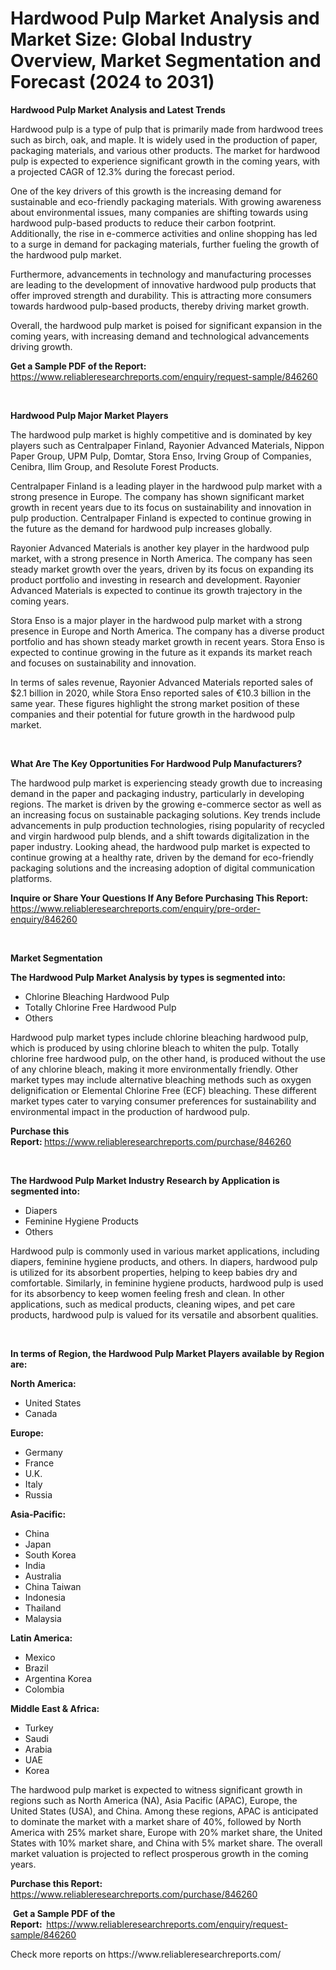 <p><h1>Hardwood Pulp Market Analysis and Market Size: Global Industry Overview, Market Segmentation and Forecast (2024 to 2031)</h1></p><p><strong>Hardwood Pulp Market Analysis and Latest Trends</strong></p>
<p><p>Hardwood pulp is a type of pulp that is primarily made from hardwood trees such as birch, oak, and maple. It is widely used in the production of paper, packaging materials, and various other products. The market for hardwood pulp is expected to experience significant growth in the coming years, with a projected CAGR of 12.3% during the forecast period.</p><p>One of the key drivers of this growth is the increasing demand for sustainable and eco-friendly packaging materials. With growing awareness about environmental issues, many companies are shifting towards using hardwood pulp-based products to reduce their carbon footprint. Additionally, the rise in e-commerce activities and online shopping has led to a surge in demand for packaging materials, further fueling the growth of the hardwood pulp market.</p><p>Furthermore, advancements in technology and manufacturing processes are leading to the development of innovative hardwood pulp products that offer improved strength and durability. This is attracting more consumers towards hardwood pulp-based products, thereby driving market growth.</p><p>Overall, the hardwood pulp market is poised for significant expansion in the coming years, with increasing demand and technological advancements driving growth.</p></p>
<p><strong>Get a Sample PDF of the Report:&nbsp;</strong> <a href="https://www.reliableresearchreports.com/enquiry/request-sample/846260">https://www.reliableresearchreports.com/enquiry/request-sample/846260</a></p>
<p>&nbsp;</p>
<p><strong>Hardwood Pulp Major Market Players</strong></p>
<p><p>The hardwood pulp market is highly competitive and is dominated by key players such as Centralpaper Finland, Rayonier Advanced Materials, Nippon Paper Group, UPM Pulp, Domtar, Stora Enso, Irving Group of Companies, Cenibra, Ilim Group, and Resolute Forest Products.</p><p>Centralpaper Finland is a leading player in the hardwood pulp market with a strong presence in Europe. The company has shown significant market growth in recent years due to its focus on sustainability and innovation in pulp production. Centralpaper Finland is expected to continue growing in the future as the demand for hardwood pulp increases globally.</p><p>Rayonier Advanced Materials is another key player in the hardwood pulp market, with a strong presence in North America. The company has seen steady market growth over the years, driven by its focus on expanding its product portfolio and investing in research and development. Rayonier Advanced Materials is expected to continue its growth trajectory in the coming years.</p><p>Stora Enso is a major player in the hardwood pulp market with a strong presence in Europe and North America. The company has a diverse product portfolio and has shown steady market growth in recent years. Stora Enso is expected to continue growing in the future as it expands its market reach and focuses on sustainability and innovation.</p><p>In terms of sales revenue, Rayonier Advanced Materials reported sales of $2.1 billion in 2020, while Stora Enso reported sales of €10.3 billion in the same year. These figures highlight the strong market position of these companies and their potential for future growth in the hardwood pulp market.</p></p>
<p>&nbsp;</p>
<p><strong>What Are The Key Opportunities For Hardwood Pulp Manufacturers?</strong></p>
<p><p>The hardwood pulp market is experiencing steady growth due to increasing demand in the paper and packaging industry, particularly in developing regions. The market is driven by the growing e-commerce sector as well as an increasing focus on sustainable packaging solutions. Key trends include advancements in pulp production technologies, rising popularity of recycled and virgin hardwood pulp blends, and a shift towards digitalization in the paper industry. Looking ahead, the hardwood pulp market is expected to continue growing at a healthy rate, driven by the demand for eco-friendly packaging solutions and the increasing adoption of digital communication platforms.</p></p>
<p><strong>Inquire or Share Your Questions If Any Before Purchasing This Report:</strong> <a href="https://www.reliableresearchreports.com/enquiry/pre-order-enquiry/846260">https://www.reliableresearchreports.com/enquiry/pre-order-enquiry/846260</a></p>
<p>&nbsp;</p>
<p><strong>Market Segmentation</strong></p>
<p><strong>The Hardwood Pulp Market Analysis by types is segmented into:</strong></p>
<p><ul><li>Chlorine Bleaching Hardwood Pulp</li><li>Totally Chlorine Free Hardwood Pulp</li><li>Others</li></ul></p>
<p><p>Hardwood pulp market types include chlorine bleaching hardwood pulp, which is produced by using chlorine bleach to whiten the pulp. Totally chlorine free hardwood pulp, on the other hand, is produced without the use of any chlorine bleach, making it more environmentally friendly. Other market types may include alternative bleaching methods such as oxygen delignification or Elemental Chlorine Free (ECF) bleaching. These different market types cater to varying consumer preferences for sustainability and environmental impact in the production of hardwood pulp.</p></p>
<p><strong>Purchase this Report:&nbsp;</strong><a href="https://www.reliableresearchreports.com/purchase/846260">https://www.reliableresearchreports.com/purchase/846260</a></p>
<p>&nbsp;</p>
<p><strong>The Hardwood Pulp Market Industry Research by Application is segmented into:</strong></p>
<p><ul><li>Diapers</li><li>Feminine Hygiene Products</li><li>Others</li></ul></p>
<p><p>Hardwood pulp is commonly used in various market applications, including diapers, feminine hygiene products, and others. In diapers, hardwood pulp is utilized for its absorbent properties, helping to keep babies dry and comfortable. Similarly, in feminine hygiene products, hardwood pulp is used for its absorbency to keep women feeling fresh and clean. In other applications, such as medical products, cleaning wipes, and pet care products, hardwood pulp is valued for its versatile and absorbent qualities.</p></p>
<p>&nbsp;</p>
<p><strong>In terms of Region, the Hardwood Pulp Market Players available by Region are:</strong></p>
<p>
    <p> <strong> North America: </strong>
        <ul>
            <li>United States</li>
            <li>Canada</li>
        </ul>
        </p> 
    <p> <strong> Europe: </strong>
        <ul>
            <li>Germany</li>
            <li>France</li>
            <li>U.K.</li>
            <li>Italy</li>
            <li>Russia</li>
        </ul>
        </p> 
    <p> <strong> Asia-Pacific: </strong>
        <ul>
            <li>China</li>
            <li>Japan</li>
            <li>South Korea</li>
            <li>India</li>
            <li>Australia</li>
            <li>China Taiwan</li>
            <li>Indonesia</li>
            <li>Thailand</li>
            <li>Malaysia</li>
        </ul>
        </p> 
    <p> <strong> Latin America: </strong>
        <ul>
            <li>Mexico</li>
            <li>Brazil</li>
            <li>Argentina Korea</li>
            <li>Colombia</li>
        </ul>
        </p> 
    <p> <strong> Middle East & Africa: </strong>
        <ul>
            <li>Turkey</li>
            <li>Saudi</li>
            <li>Arabia</li>
            <li>UAE</li>
            <li>Korea</li>
        </ul>
    </p>
    </p>
<p><p>The hardwood pulp market is expected to witness significant growth in regions such as North America (NA), Asia Pacific (APAC), Europe, the United States (USA), and China. Among these regions, APAC is anticipated to dominate the market with a market share of 40%, followed by North America with 25% market share, Europe with 20% market share, the United States with 10% market share, and China with 5% market share. The overall market valuation is projected to reflect prosperous growth in the coming years.</p></p>
<p><strong>Purchase this Report: </strong><a href="https://www.reliableresearchreports.com/purchase/846260">https://www.reliableresearchreports.com/purchase/846260</a></p>
<p>&nbsp;<strong>Get a Sample PDF of the Report:&nbsp;&nbsp;</strong><a href="https://www.reliableresearchreports.com/enquiry/request-sample/846260">https://www.reliableresearchreports.com/enquiry/request-sample/846260</a></p>
<p><strong></strong></p>
<p>Check more reports on https://www.reliableresearchreports.com/</p>